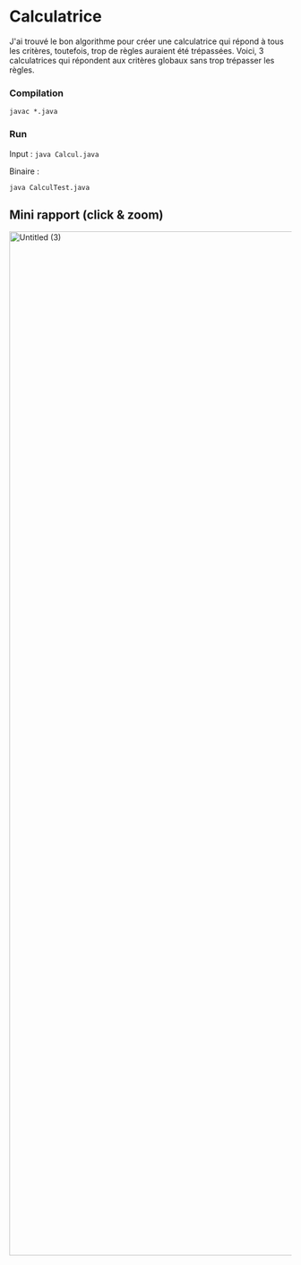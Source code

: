 # Calculatrice

J'ai trouvé le bon algorithme pour créer une calculatrice qui répond à tous les critères, toutefois, trop de règles auraient été trépassées. Voici, 3 calculatrices qui répondent aux critères globaux sans trop trépasser les règles.

### Compilation
`javac *.java`

### Run

Input :
`java Calcul.java`

Binaire :

`java CalculTest.java`

## Mini rapport (click & zoom)


<img width="1829" alt="Untitled (3)" src="https://user-images.githubusercontent.com/91496113/145694905-baa06aa6-2ec3-441d-898f-bcf0c661826a.png">
 

